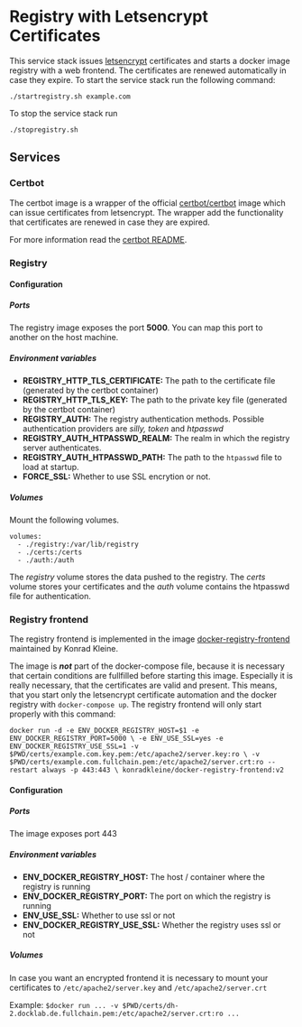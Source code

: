 # Registry with Letsencrypt Certificates

This service stack issues [letsencrypt](https://letsencrypt.org/) certificates and starts a docker image registry
with a web frontend. The certificates are renewed automatically in case they expire. To start the service stack run the following command:  

`./startregistry.sh example.com`

To stop the service stack run 

`./stopregistry.sh`

## Services
### Certbot

The certbot image is a wrapper of the official [certbot/certbot](https://hub.docker.com/r/certbot/certbot/)
image which can issue certificates from letsencrypt. The wrapper add the 
functionality that certificates are renewed in case they are expired.
 
For more information read the [certbot README](/certbot/README.md).

### Registry

#### Configuration

##### Ports

The registry image exposes the port **5000**. You can map this port to another on the host machine.  

##### Environment variables

- **REGISTRY_HTTP_TLS_CERTIFICATE:** The path to the certificate file (generated by the certbot container) 
- **REGISTRY_HTTP_TLS_KEY:** The path to the private key file (generated by the certbot container)
- **REGISTRY_AUTH:** The registry authentication methods. Possible authentication providers are *silly, token* and *htpasswd* 
- **REGISTRY_AUTH_HTPASSWD_REALM:** The realm in which the registry server authenticates.
- **REGISTRY_AUTH_HTPASSWD_PATH:** The path to the `htpasswd` file to load at startup.
- **FORCE_SSL:** Whether to use SSL encrytion or not. 

##### Volumes

Mount the following volumes.

    volumes:
      - ./registry:/var/lib/registry
      - ./certs:/certs
      - ./auth:/auth

The *registry* volume stores the data pushed to the registry. The *certs* volume stores your certificates and the *auth* volume contains the htpasswd file for authentication.

### Registry frontend

The registry frontend is implemented in the image [docker-registry-frontend](https://github.com/kwk/docker-registry-frontend) maintained by Konrad Kleine.

The image is ***not*** part of the docker-compose file, because it is necessary that certain conditions are fullfilled 
before starting this image. Especially it is really necessary, that the certificates are valid and present.
This means, that you start only the letsencrypt certificate automation and the docker registry with `docker-compose up`.
The registry frontend will only start properly with this command:
 
`docker run -d -e ENV_DOCKER_REGISTRY_HOST=$1 -e ENV_DOCKER_REGISTRY_PORT=5000 \
     -e ENV_USE_SSL=yes -e ENV_DOCKER_REGISTRY_USE_SSL=1 -v $PWD/certs/example.com.key.pem:/etc/apache2/server.key:ro \
     -v $PWD/certs/example.com.fullchain.pem:/etc/apache2/server.crt:ro --restart always -p 443:443 \
     konradkleine/docker-registry-frontend:v2`   

#### Configuration
 
##### Ports
The image exposes port 443
 
##### Environment variables
- **ENV_DOCKER_REGISTRY_HOST:** The host / container where the registry is running
- **ENV_DOCKER_REGISTRY_PORT:** The port on which the registry is running
- **ENV_USE_SSL:** Whether to use ssl or not 
- **ENV_DOCKER_REGISTRY_USE_SSL:** Whether the registry uses ssl or not

##### Volumes
In case you want an encrypted frontend it is necessary to mount your 
certificates to `/etc/apache2/server.key` and `/etc/apache2/server.crt`

Example: `$docker run ... -v $PWD/certs/dh-2.docklab.de.fullchain.pem:/etc/apache2/server.crt:ro ...`